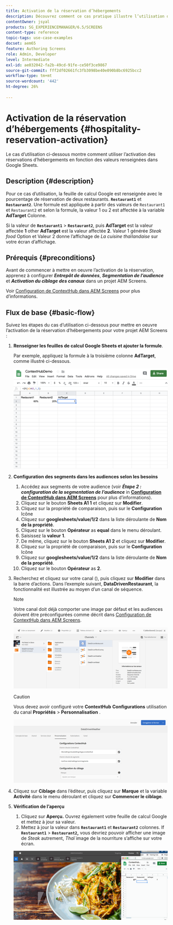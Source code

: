 ```yaml
---
title: Activation de la réservation d’hébergements
description: Découvrez comment ce cas pratique illustre l’utilisation de l’activation des réservations d’hébergements en fonction des valeurs renseignées dans les feuilles de calcul Google Sheets.
contentOwner: jsyal
products: SG_EXPERIENCEMANAGER/6.5/SCREENS
content-type: reference
topic-tags: use-case-examples
docset: aem65
feature: Authoring Screens
role: Admin, Developer
level: Intermediate
exl-id: ae032042-fa2b-49cd-91fe-ce50f3ce9867
source-git-commit: fff2df02661fc3fb3098be40e090b8bc6925bcc2
workflow-type: tm+mt
source-wordcount: '442'
ht-degree: 26%

---
```


# Activation de la réservation d’hébergements {#hospitality-reservation-activation}

Le cas d’utilisation ci-dessous montre comment utiliser l’activation des réservations d’hébergements en fonction des valeurs renseignées dans Google Sheets.

## Description {#description}

Pour ce cas d’utilisation, la feuille de calcul Google est renseignée avec le pourcentage de réservation de deux restaurants. **`Restaurant1`** et **`Restaurant2`**. Une formule est appliquée à partir des valeurs de `Restaurant1` et `Restaurant2` et selon la formule, la valeur 1 ou 2 est affectée à la variable **AdTarget** Colonne.

Si la valeur de **`Restaurant1`** > **`Restaurant2`**, puis **AdTarget** est la valeur affectée **1** other **AdTarget** est la valeur affectée **2**. Valeur 1 générée *Steak food* Option et Valeur 2 donne l’affichage de *La cuisine thaïlandaise* sur votre écran d’affichage.

## Prérequis {#preconditions}

Avant de commencer à mettre en oeuvre l’activation de la réservation, apprenez à configurer ***Entrepôt de données***, ***Segmentation de l’audience*** et ***Activation du ciblage des canaux*** dans un projet AEM Screens.

Voir [Configuration de ContextHub dans AEM Screens](configuring-context-hub.md) pour plus d’informations.

## Flux de base {#basic-flow}

Suivez les étapes du cas d’utilisation ci-dessous pour mettre en oeuvre l’activation de la réservation d’hébergements pour votre projet AEM Screens :

1. **Renseigner les feuilles de calcul Google Sheets et ajouter la formule**.

   Par exemple, appliquez la formule à la troisième colonne **AdTarget**, comme illustré ci-dessous.

   ![screen_shot_2019-04-29at94132am](assets/screen_shot_2019-04-29at94132am.png)

1. **Configuration des segments dans les audiences selon les besoins**

   1. Accédez aux segments de votre audience (voir ***Étape 2 : configuration de la segmentation de l’audience*** in **[Configuration de ContextHub dans AEM Screens](configuring-context-hub.md)** pour plus d’informations).
   1. Cliquez sur le bouton **Sheets A1 1** et cliquez sur **Modifier**.
   1. Cliquez sur la propriété de comparaison, puis sur le **Configuration** Icône
   1. Cliquez sur **googlesheets/value/1/2** dans la liste déroulante de **Nom de la propriété**.
   1. Cliquez sur le bouton **Opérateur** as **equal** dans le menu déroulant.
   1. Saisissez la **valeur** **1**.
   1. De même, cliquez sur le bouton **Sheets A1 2** et cliquez sur **Modifier**.
   1. Cliquez sur la propriété de comparaison, puis sur le **Configuration** Icône
   1. Cliquez sur **googlesheets/value/1/2** dans la liste déroulante de **Nom de la propriété**.
   1. Cliquez sur le bouton **Opérateur** as **2**.

1. Recherchez et cliquez sur votre canal (), puis cliquez sur **Modifier** dans la barre d’actions. Dans l’exemple suivant, **DataDrivenRestaurant**, la fonctionnalité est illustrée au moyen d’un canal de séquence.

   >[!NOTE]
   >
   >Votre canal doit déjà comporter une image par défaut et les audiences doivent être préconfigurées comme décrit dans [Configuration de ContextHub dans AEM Screens](configuring-context-hub.md).

   ![screen_shot_2019-05-08at14652pm](assets/screen_shot_2019-05-08at14652pm.png)

   >[!CAUTION]
   >
   >Vous devez avoir configuré votre **ContextHub** **Configurations** utilisation du canal **Propriétés** > **Personnalisation** .

   ![screen_shot_2019-05-08at114106am](assets/screen_shot_2019-05-08at114106am.png)

1. Cliquez sur **Ciblage** dans l’éditeur, puis cliquez sur **Marque** et la variable **Activité** dans le menu déroulant et cliquez sur **Commencer le ciblage**.
1. **Vérification de l’aperçu**

   1. Cliquez sur **Aperçu.** Ouvrez également votre feuille de calcul Google et mettez à jour sa valeur.
   1. Mettez à jour la valeur dans **`Restaurant1`** et **`Restaurant2`** colonnes. If **`Restaurant1`** > **`Restaurant2`,** vous devriez pouvoir afficher une image de *Steak* autrement, *Thaï* image de la nourriture s’affiche sur votre écran.

   ![result5](assets/result5.gif)
